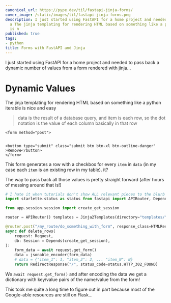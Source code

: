 ```yaml
---
canonical_url: https://pype.dev/til/fastapi-jinja-forms/
cover_image: /static/images/til/fastapi-jinja-forms.png
description: I just started using FastAPI for a home project and needed to pass back
  a The jinja templating for rendering HTML based on something like a python iterable
  is n
published: true
tags:
- python
title: Forms with FastAPI and Jinja
---
```


I just started using FastAPI for a home project and needed to pass back a dynamic number of values from a form rendered with jinja...


# Dynamic Values 

The jinja templating for rendering HTML based on something like a python iterable is nice and easy

> data is the result of a database query, and item is each row, so the dot notation is the value of each column basically in that row

```jinja
<form method="post">
  

<button type="submit" class="submit btn btn-xl btn-outline-danger" >Remove</button>
</form>

```

This form generates a row with a checkbox for every `item` in `data` (in my case each `item` is an existing row in my table). it?

The way to pass back all those values is pretty straight forward (after hours of messing around that is!)

```python
# I hate it when tutorials don't show ALL relevant pieces to the blurb
import starlette.status as status from fastapi import APIRouter, Depends, Form, Request from fastapi.encoders import jsonable_encoder from fastapi.responses import HTMLResponse, RedirectResponse from fastapi.templating import Jinja2Templates from sqlalchemy.orm import Session

from app.session.session import create_get_session

router = APIRouter() templates = Jinja2Templates(directory="templates/")

@router.post("/my_route/do_something_with_form", response_class=HTMLResponse)
async def delete_rows(
    request: Request,
    db: Session = Depends(create_get_session),
):
    form_data = await request.get_form()
    data = jsonable_encoder(form_data)
    # data = {"item_1": 1, "item_2": 2, ... "item_N": N}
    return RedirectResponse("/", status_code=status.HTTP_302_FOUND)
```

We `await request.get_form()` and after encoding the data we get a dictionary with key/value pairs of the name/value from the form!

This took me quite a long time to figure out in part because most of the Google-able resources are still on Flask...